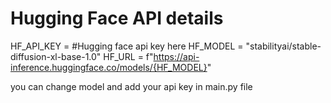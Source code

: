 # Hugging Face API details
HF_API_KEY = #Hugging face api key here 
HF_MODEL = "stabilityai/stable-diffusion-xl-base-1.0"
HF_URL = f"https://api-inference.huggingface.co/models/{HF_MODEL}"

you can change model and add your api key in main.py file
